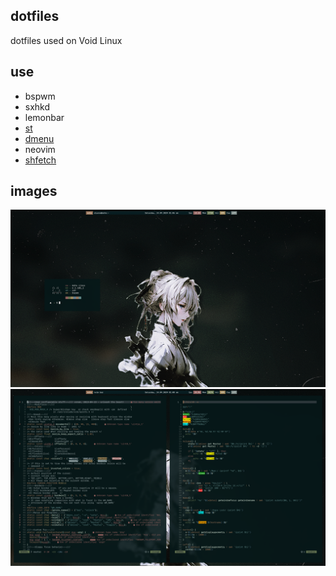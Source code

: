 ## dotfiles

dotfiles used on Void Linux

## use

- bspwm
- sxhkd
- lemonbar
- [st](https://github.com/alisanoelia/st)
- [dmenu](https://github.com/alisanoelia/dmenu)
- neovim
- [shfetch](https://github.com/alisanoelia/shfetch)

## images

![bspwm1](./screenshots/20240914_010608.png)
![bspwm2](./screenshots/20240914_010855.png)
